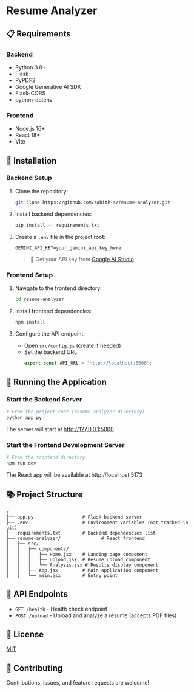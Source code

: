# Resume Analyzer

## 📋 Requirements

### Backend
- Python 3.8+
- Flask
- PyPDF2
- Google Generative AI SDK
- Flask-CORS
- python-dotenv

### Frontend
- Node.js 16+
- React 18+
- Vite

## 🔧 Installation

### Backend Setup

1. Clone the repository:
   ```bash
   git clone https://github.com/sahith-s/resume-analyzer.git
   ```

2. Install backend dependencies:
   ```bash
   pip install -r requirements.txt
   ```

3. Create a `.env` file in the project root:
   ```
   GEMINI_API_KEY=your_gemini_api_key_here
   ```

   > 📝 Get your API key from [Google AI Studio](https://makersuite.google.com/)

### Frontend Setup

1. Navigate to the frontend directory:
   ```bash
   cd resume-analyzer
   ```

2. Install frontend dependencies:
   ```bash
   npm install
   ```

3. Configure the API endpoint:
   - Open `src/config.js` (create if needed)
   - Set the backend URL:
     ```javascript
     export const API_URL = 'http://localhost:5000';
     ```

## 🚀 Running the Application

### Start the Backend Server

```bash
# From the project root (resume-analyzer directory)
python app.py
```

The server will start at http://127.0.0.1:5000

### Start the Frontend Development Server

```bash
# From the frontend directory
npm run dev
```

The React app will be available at http://localhost:5173

## 📚 Project Structure

```
/
├── app.py                  # Flask backend server
├── .env                    # Environment variables (not tracked in git)
├── requirements.txt        # Backend dependencies list
├── resume-analyzer/               # React frontend
│   ├── src/
│   │   ├── components/
│   │   │   ├── Home.jsx    # Landing page component
│   │   │   ├── Upload.jsx  # Resume upload component
│   │   │   └── Analysis.jsx # Results display component
│   │   ├── App.jsx         # Main application component
│   │   └── main.jsx        # Entry point
```

## 🔄 API Endpoints

- `GET /health` - Health check endpoint
- `POST /upload` - Upload and analyze a resume (accepts PDF files)

## 📝 License

[MIT](LICENSE)

## 🤝 Contributing

Contributions, issues, and feature requests are welcome!
